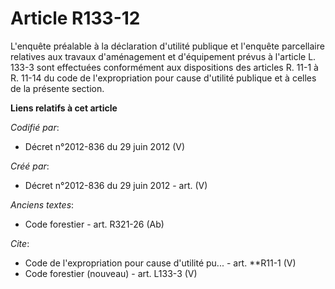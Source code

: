 # Article R133-12

L'enquête préalable à la déclaration d'utilité publique et l'enquête parcellaire relatives aux travaux d'aménagement et
d'équipement prévus à l'article L. 133-3 sont effectuées conformément aux dispositions des articles R. 11-1 à R. 11-14 du
code de l'expropriation pour cause d'utilité publique et à celles de la présente section.

**Liens relatifs à cet article**

_Codifié par_:

  - Décret n°2012-836 du 29 juin 2012 (V)

_Créé par_:

  - Décret n°2012-836 du 29 juin 2012 - art. (V)

_Anciens textes_:

  - Code forestier - art. R321-26 (Ab)

_Cite_:

  - Code de l'expropriation pour cause d'utilité pu... - art. **R11-1 (V)
  - Code forestier (nouveau) - art. L133-3 (V)
